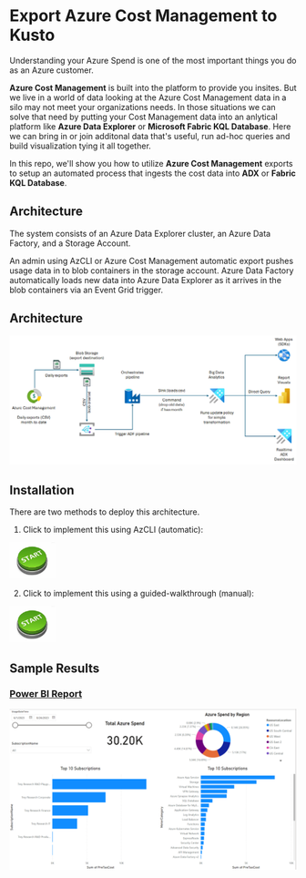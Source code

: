 # Export Azure Cost Management to Kusto
Understanding your Azure Spend is one of the most important things you do as an Azure customer. 

**Azure Cost Management** is built into the platform to provide you insites. But we live in a world of data looking at the Azure Cost Management data in a silo may not meet your organizations needs. In those situations we can solve that need by putting your Cost Management data into an anlytical platform like **Azure Data Explorer** or **Microsoft Fabric KQL Database**. Here we can bring in or join additonal data that's useful, run ad-hoc queries and build visualization tying it all together.

In this repo, we'll show you how to utilize **Azure Cost Management** exports to setup an automated process that ingests the cost data into **ADX** or **Fabric KQL Database**.

## Architecture

The system consists of an Azure Data Explorer cluster, an Azure Data Factory, and a Storage Account. 

An admin using AzCLI or Azure Cost Management automatic export pushes usage data in to blob containers in the storage account. Azure Data Factory automatically loads new data into Azure Data Explorer as it arrives in the blob containers via an Event Grid trigger.

## Architecture
![img](docs/images/dataflow.png)

## Installation

There are two methods to deploy this architecture. 

1. Click to implement this using AzCLI (automatic):

[<img alt="Template Deployment" width="80px" src="/docs/images/Start.jpg" />](/docs/template_deployment.md "Click to Start automation")

2. Click to implement this using a guided-walkthrough (manual):

[<img alt="Walkthrough Deployment" width="80px" src="/docs/images/Start.jpg" />](/docs/manual_deployment.md "Click to Start walkthrough")


## Sample Results 

### [Power BI Report](/pbireport/Sample%20Azure%20Spend%20Report.pbix)
[<img alt="PBI Report" width="800px" src="/docs/images/PBIReport.png" />](/pbireport/Sample%20Azure%20Spend%20Report.pbix "Click to download report")
